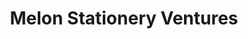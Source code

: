 ---
title: "Melon Stationery Ventures"
url: /accra/melon-stationery-ventures/
shop: Schreibwaren
---